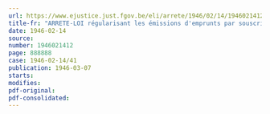 ```yaml
---
url: https://www.ejustice.just.fgov.be/eli/arrete/1946/02/14/1946021412/justel
title-fr: "ARRETE-LOI régularisant les émissions d'emprunts par souscription publique"
date: 1946-02-14
source:
number: 1946021412
page: 888888
case: 1946-02-14/41
publication: 1946-03-07
starts:
modifies:
pdf-original:
pdf-consolidated:
---
```


